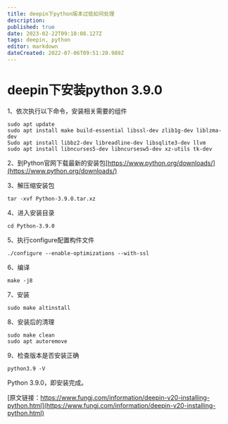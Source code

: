 ```yaml
---
title: deepin下python版本过低如何处理
description: 
published: true
date: 2023-02-22T09:10:08.127Z
tags: deepin, python
editor: markdown
dateCreated: 2022-07-06T09:51:20.989Z
---
```


# deepin下安装python 3.9.0

1、依次执行以下命令，安装相关需要的组件
```
sudo apt update
sudo apt install make build-essential libssl-dev zlib1g-dev liblzma-dev
Sudo apt install libbz2-dev libreadline-dev libsqlite3-dev llvm
sudo apt install libncurses5-dev libncursesw5-dev xz-utils tk-dev
```
2、到Python官网下载最新的安装包[https://www.python.org/downloads/](https://www.python.org/downloads/)

3、解压缩安装包
```
tar -xvf Python-3.9.0.tar.xz
```
4、进入安装目录
```
cd Python-3.9.0
```
5、执行configure配置构件文件
```
./configure --enable-optimizations --with-ssl
```
6、编译
```
make -j8
```
7、安装
```
sudo make altinstall
```
8、安装后的清理
```
sudo make clean
sudo apt autoremove
```
9、检查版本是否安装正确
```
python3.9 -V
```
Python 3.9.0，即安装完成。


[原文链接：https://www.fungj.com/information/deepin-v20-installing-python.html](https://www.fungj.com/information/deepin-v20-installing-python.html)